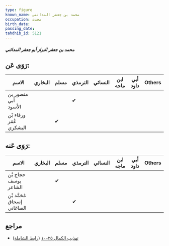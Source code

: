 ```yaml
---
type: figure
known_name: محمد بن جعفر المدائني
occupation: محدث
birth_date:
passing_date:
tahdhib_id: 5121
---
```

##### محمد بن جعفر البزاز أبو جعفر المدائني

## رَوَى عَن:
| الاسم                   | البخاري | مسلم | الترمذي | النسائي | ابن ماجه | أبي داود | Others |
| ----------------------- | ------- | ---- | ------- | ------- | -------- | -------- | ------ |
| منصور بن أَبي الأسود    |         |      | ✔       |         |          |          |        |
| ورقاء بْن عُمَر اليشكري |         | ✔    |         |         |          |          |        |
## رَوَى عَنه:
| الاسم                       | البخاري | مسلم | الترمذي | النسائي | ابن ماجه | أبي داود | Others |
| --------------------------- | ------- | ---- | ------- | ------- | -------- | -------- | ------ |
| حجاج بْن يوسف الشاعر        |         | ✔    |         |         |          |          |        |
| مُحَمَّد بْن إسحاق الصاغاني |         |      | ✔       |         |          |          |        |
## مراجع
- [تهذيب الكمال ٢٥-١٠](obsidian://open?vault=Tahdhib-al-Kamal&file=Figures/٥١٢١-محمد%20بن%20جعفر%20البزاز%20أبو%20جعفر%20المدائني) ([رابط الشاملة](https://shamela.ws/book/3722/13103))